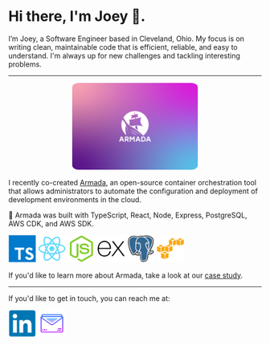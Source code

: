 # Hi there, I'm Joey 👋.

I’m Joey, a Software Engineer based in Cleveland, Ohio. My focus is on writing
clean, maintainable code that is efficient, reliable, and easy to understand.
I'm always up for new challenges and tackling interesting problems.

<hr />

<p align="center">
    <img src="https://github.com/team-armada/.github/blob/main/profile/logo.svg" alt="The Armada Logo -- A pirate ship with a gradient background." width="250" style="border-radius: 5%;"/>
</p>

I recently co-created [Armada](https://team-armada.github.io/index.html), an
open-source container orchestration tool that allows administrators to automate
the configuration and deployment of development environments in the cloud.

👷 Armada was built with TypeScript, React, Node, Express, PostgreSQL, AWS CDK,
and AWS SDK.

<div dir="auto" align="left">
    <img src="https://raw.githubusercontent.com/devicons/devicon/master/icons/typescript/typescript-original.svg" style="max-width: 100%;" width="55">
    <img src="https://github.com/devicons/devicon/raw/master/icons/react/react-original.svg" style="max-width: 100%;" width="55">
    <img src="https://raw.githubusercontent.com/devicons/devicon/master/icons/nodejs/nodejs-original.svg" style="max-width: 100%;" width="55">
    <img src="https://github.com/devicons/devicon/raw/master/icons/express/express-original.svg" style="max-width: 100%;" width="55">
    <img src="https://github.com/devicons/devicon/raw/master/icons/postgresql/postgresql-original.svg" style="max-width: 100%;" width="55">
    <img src="https://raw.githubusercontent.com/devicons/devicon/master/icons/amazonwebservices/amazonwebservices-original.svg" style="max-width: 100%;" width="55">
</div>

If you'd like to learn more about Armada, take a look at our
[case study](https://team-armada.github.io/case-study.html).

<hr />

If you'd like to get in touch, you can reach me at:

<div dir="auto" align="left">
    <a href="https://www.linkedin.com/in/jdguillaume/" target="_blank" rel="noreferrer"><img src="https://raw.githubusercontent.com/devicons/devicon/master/icons/linkedin/linkedin-original.svg" style="max-width: 100%;" width="55"></a>
    <a href="mailto:josephdguillaume@gmail.com" target="_blank" rel="noreferrer"><img src="icons8-mail.svg" style="max-width: 100%;" width="55"></a>
</div>
